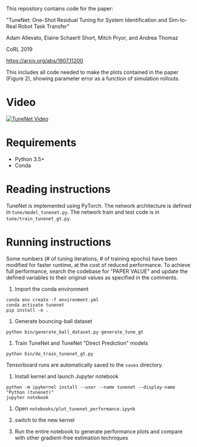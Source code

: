 This repository contains code for the paper:

"TuneNet: One-Shot Residual Tuning for System Identification and Sim-to-Real Robot Task Transfer"

Adam Allevato, Elaine Schaertl Short, Mitch Pryor, and Andrea Thomaz

CoRL 2019

https://arxiv.org/abs/1907.11200

This includes all code needed to make the plots contained in the paper (Figure 2), showing parameter error
as a function of simulation rollouts.

# Video
[![TuneNet Video](https://i.imgur.com/XyZuax1.png)](https://youtu.be/EeVPGxQfxvU "TuneNet Video")

# Requirements

- Python 3.5+
- Conda

# Reading instructions
TuneNet is implemented using PyTorch.
The network architecture is defined in `tune/model_tunenet.py`.
The network train and test code is in `tune/train_tunenet_gt.py`.

# Running instructions
Some numbers (# of tuning iterations, # of training epochs) have been modified for faster runtime, at the cost of reduced performance. To achieve full performance, search the codebase for "PAPER VALUE" and update the defined variables to their original values as specified in the comments.

1. Import the conda environment 
```
conda env create -f environment.yml
conda activate tunenet
pip install -e .
```

1. Generate bouncing-ball dataset
```
python bin/generate_ball_dataset.py generate_tune_gt
```

1. Train TuneNet and TuneNet "Direct Prediction" models
```
python bin/do_train_tunenet_gt.py
```
Tensorboard runs are automatically saved to the `saves` directory.

1. Install kernel and launch Jupyter notebook 
```
python -m ipykernel install --user --name tunenet --display-name "Python (tunenet)"
jupyter notebook
```

1. Open `notebooks/plot_tunenet_performance.ipynb`

1. switch to the new kernel

1. Run the entire notebook to generate performance plots and compare with other gradient-free estimation techniques


